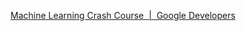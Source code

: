 [Machine Learning Crash Course  |  Google Developers](https://developers.google.com/machine-learning/crash-course)

